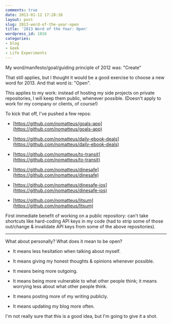 ```yaml
---
comments: true
date: 2013-01-12 17:28:18
layout: post
slug: 2013-word-of-the-year-open
title: '2013 Word of the Year: Open'
wordpress_id: 1016
categories:
- blog
- Geek
- Life Experiments
---
```


My word/manifesto/goal/guiding principle of 2012 was: "Create"





That still applies, but I thought it would be a good exercise to choose a new word for 2013. And that word is: "Open".





This applies to my work: instead of hosting my side projects on private repositories, I will keep them public, whenever possible. (Doesn't apply to work for my company or clients, of course!)





To kick that off, I've pushed a few repos:







  * [https://github.com/nomatteus/goals-app](https://github.com/nomatteus/goals-app)


  * [https://github.com/nomatteus/daily-ebook-deals](https://github.com/nomatteus/daily-ebook-deals)


  * [https://github.com/nomatteus/to-transit](https://github.com/nomatteus/to-transit)


  * [https://github.com/nomatteus/dinesafe](https://github.com/nomatteus/dinesafe)


  * [https://github.com/nomatteus/dinesafe-ios](https://github.com/nomatteus/dinesafe-ios)


  * [https://github.com/nomatteus/litsum](https://github.com/nomatteus/litsum)





First immediate benefit of working on a public repository: can't take shortcuts like hard-coding API keys in my code (had to strip some of those out/change & invalidate API keys from some of the above repositories).





* * *





What about personally? What does it mean to be open?







  * It means less hesitation when talking about myself. 


  * It means giving my honest thoughts & opinions whenever possible.


  * It means being more outgoing. 


  * It means being more vulnerable to what other people think; it means worrying less about what other people think. 


  * It means posting more of my writing publicly. 


  * It means updating my blog more often.





I'm not really sure that this is a good idea, but I'm going to give it a shot.



